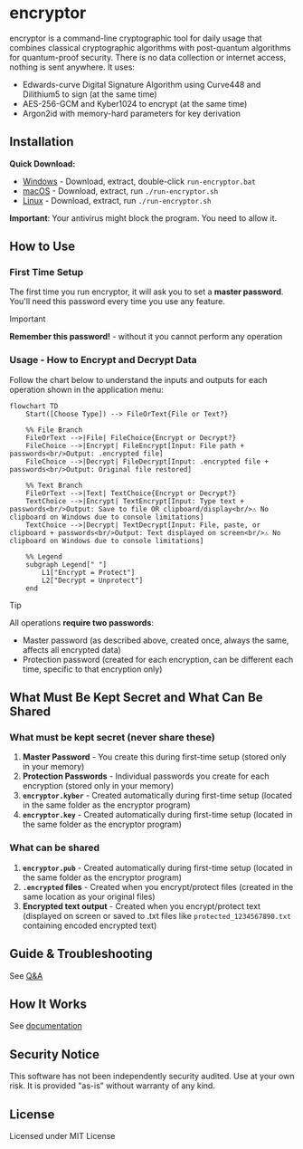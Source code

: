 # encryptor

encryptor is a command-line cryptographic tool for daily usage that combines classical cryptographic algorithms with post-quantum algorithms for quantum-proof security. There is no data collection or internet access, nothing is sent anywhere. It uses:

- Edwards-curve Digital Signature Algorithm using Curve448 and Dilithium5 to sign (at the same time)
- AES-256-GCM and Kyber1024 to encrypt (at the same time)
- Argon2id with memory-hard parameters for key derivation


## Installation

**Quick Download:**
- [Windows](https://github.com/user/encryptor/releases/latest/download/encryptor-windows.zip) - Download, extract, double-click `run-encryptor.bat`
- [macOS](https://github.com/user/encryptor/releases/latest/download/encryptor-macos.tar.gz) - Download, extract, run `./run-encryptor.sh`
- [Linux](https://github.com/user/encryptor/releases/latest/download/encryptor-linux.tar.gz) - Download, extract, run `./run-encryptor.sh`

**Important**: Your antivirus might block the program. You need to allow it.

## How to Use

### First Time Setup

The first time you run encryptor, it will ask you to set a **master password**. You'll need this password every time you use any feature. 

> [!IMPORTANT]  
> **Remember this password!** - without it you cannot perform any operation

### Usage - How to Encrypt and Decrypt Data

Follow the chart below to understand the inputs and outputs for each operation shown in the application menu:

```mermaid
flowchart TD
    Start([Choose Type]) --> FileOrText{File or Text?}
    
    %% File Branch
    FileOrText -->|File| FileChoice{Encrypt or Decrypt?}
    FileChoice -->|Encrypt| FileEncrypt[Input: File path + passwords<br/>Output: .encrypted file]
    FileChoice -->|Decrypt| FileDecrypt[Input: .encrypted file + passwords<br/>Output: Original file restored]
    
    %% Text Branch
    FileOrText -->|Text| TextChoice{Encrypt or Decrypt?}
    TextChoice -->|Encrypt| TextEncrypt[Input: Type text + passwords<br/>Output: Save to file OR clipboard/display<br/>⚠️ No clipboard on Windows due to console limitations]
    TextChoice -->|Decrypt| TextDecrypt[Input: File, paste, or clipboard + passwords<br/>Output: Text displayed on screen<br/>⚠️ No clipboard on Windows due to console limitations]
    
    %% Legend
    subgraph Legend[" "]
        L1["Encrypt = Protect"]
        L2["Decrypt = Unprotect"]
    end
```
> [!TIP]
> All operations **require two passwords**:

- Master password (as described above, created once, always the same, affects all encrypted data)
- Protection password (created for each encryption, can be different each time, specific to that encryption only)

## What Must Be Kept Secret and What Can Be Shared

### What must be kept secret (never share these)

1. **Master Password** - You create this during first-time setup (stored only in your memory)
2. **Protection Passwords** - Individual passwords you create for each encryption (stored only in your memory)
3. **`encryptor.kyber`** - Created automatically during first-time setup (located in the same folder as the encryptor program)
4. **`encryptor.key`** - Created automatically during first-time setup (located in the same folder as the encryptor program)

### What can be shared

1. **`encryptor.pub`** - Created automatically during first-time setup (located in the same folder as the encryptor program)
2. **`.encrypted` files** - Created when you encrypt/protect files (created in the same location as your original files)
3. **Encrypted text output** - Created when you encrypt/protect text (displayed on screen or saved to .txt files like `protected_1234567890.txt` containing encoded encrypted text)

## Guide & Troubleshooting 

See [Q&A](https://github.com/erendemirel/encryptor/blob/main/docs/TROUBLESHOOTING.md)

## How It Works

See [documentation](https://github.com/erendemirel/encryptor/blob/main/docs/DOCUMENTATION.md)

## Security Notice

This software has not been independently security audited. Use at your own risk. It is provided "as-is" without warranty of any kind.

## License

Licensed under MIT License
